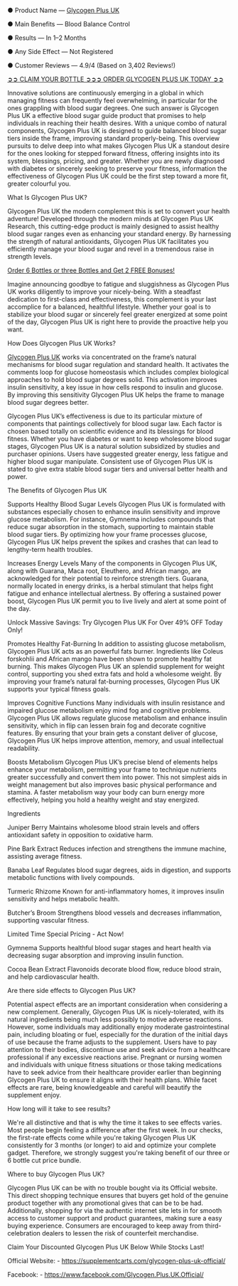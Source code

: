 ● Product Name — [Glycogen Plus UK](https://supplementcarts.com/glycogen-plus-uk-official/)

● Main Benefits — Blood Balance Control

● Results — In 1–2 Months

● Any Side Effect — Not Registered

● Customer Reviews — 4.9/4 (Based on 3,402 Reviews!)‍

[‍➲➲ CLAIM YOUR BOTTLE ➲➲➲ ORDER GLYCOGEN PLUS UK TODAY ➲➲](https://supplementcarts.com/glycogen-plus-uk-official/)

Innovative solutions are continuously emerging in a global in which managing fitness can frequently feel overwhelming, in particular for the ones grappling with blood sugar degrees. One such answer is Glycogen Plus UK  a effective blood sugar guide product that promises to help individuals in reaching their health desires. With a unique combo of natural components, Glycogen Plus UK is designed to guide balanced blood sugar tiers inside the frame, improving standard properly-being. This overview pursuits to delve deep into what makes Glycogen Plus UK a standout desire for the ones looking for stepped forward fitness, offering insights into its system, blessings, pricing, and greater. Whether you are newly diagnosed with diabetes or sincerely seeking to preserve your fitness, information the effectiveness of Glycogen Plus UK could be the first step toward a more fit, greater colourful you.

What Is Glycogen Plus UK?

Glycogen Plus UK the modern complement this is set to convert your health adventure!
Developed through the modern minds at Glycogen Plus UK Research, this cutting-edge product is mainly designed to assist healthy blood sugar ranges even as enhancing your standard energy. By harnessing the strength of natural antioxidants, Glycogen Plus UK facilitates you efficiently manage your blood sugar and revel in a tremendous raise in strength levels.

[Order 6 Bottles or three Bottles and Get 2 FREE Bonuses!](https://supplementcarts.com/glycogen-plus-uk-official/)

Imagine announcing goodbye to fatigue and sluggishness as Glycogen Plus UK works diligently to improve your nicely-being. With a steadfast dedication to first-class and effectiveness, this complement is your last accomplice for a balanced, healthful lifestyle. Whether your goal is to stabilize your blood sugar or sincerely feel greater energized at some point of the day, Glycogen Plus UK is right here to provide the proactive help you want.

How Does Glycogen Plus UK Works?

[Glycogen Plus UK](https://www.facebook.com/Glycogen.Plus.UK.Official/
) works via concentrated on the frame’s natural mechanisms for blood sugar regulation and standard health. It activates the comments loop for glucose homeostasis which includes complex biological approaches to hold blood sugar degrees solid. This activation improves insulin sensitivity, a key issue in how cells respond to insulin and glucose. By improving this sensitivity Glycogen Plus UK helps the frame to manage blood sugar degrees better.

Glycogen Plus UK’s effectiveness is due to its particular mixture of components that paintings collectively for blood sugar law. Each factor is chosen based totally on scientific evidence and its blessings for blood fitness. Whether you have diabetes or want to keep wholesome blood sugar stages, Glycogen Plus UK is a natural solution subsidized by studies and purchaser opinions. Users have suggested greater energy, less fatigue and higher blood sugar manipulate. Consistent use of Glycogen Plus UK is stated to give extra stable blood sugar tiers and universal better health and power.

The Benefits of Glycogen Plus UK

Supports Healthy Blood Sugar Levels
Glycogen Plus UK is formulated with substances especially chosen to enhance insulin sensitivity and improve glucose metabolism. For instance, Gymnema includes compounds that reduce sugar absorption in the stomach, supporting to maintain stable blood sugar tiers. By optimizing how your frame processes glucose, Glycogen Plus UK helps prevent the spikes and crashes that can lead to lengthy-term health troubles.

Increases Energy Levels
Many of the components in Glycogen Plus UK, along with Guarana, Maca root, Eleuthero, and African mango, are acknowledged for their potential to reinforce strength tiers. Guarana, normally located in energy drinks, is a herbal stimulant that helps fight fatigue and enhance intellectual alertness. By offering a sustained power boost, Glycogen Plus UK permit you to live lively and alert at some point of the day.

Unlock Massive Savings: Try Glycogen Plus UK For Over 49% OFF Today Only!

Promotes Healthy Fat-Burning
In addition to assisting glucose metabolism, Glycogen Plus UK acts as an powerful fats burner. Ingredients like Coleus forskohlii and African mango have been shown to promote healthy fat burning. This makes Glycogen Plus UK an splendid supplement for weight control, supporting you shed extra fats and hold a wholesome weight. By improving your frame’s natural fat-burning processes, Glycogen Plus UK supports your typical fitness goals.

Improves Cognitive Functions
Many individuals with insulin resistance and impaired glucose metabolism enjoy mind fog and cognitive problems. Glycogen Plus UK allows regulate glucose metabolism and enhance insulin sensitivity, which in flip can lessen brain fog and decorate cognitive features. By ensuring that your brain gets a constant deliver of glucose, Glycogen Plus UK helps improve attention, memory, and usual intellectual readability.

Boosts Metabolism
Glycogen Plus UK’s precise blend of elements helps enhance your metabolism, permitting your frame to technique nutrients greater successfully and convert them into power. This not simplest aids in weight management but also improves basic physical performance and stamina. A faster metabolism way your body can burn energy more effectively, helping you hold a healthy weight and stay energized.

Ingredients

Juniper Berry
Maintains wholesome blood strain levels and offers antioxidant safety in opposition to oxidative harm.

Pine Bark Extract
Reduces infection and strengthens the immune machine, assisting average fitness.

Banaba Leaf
Regulates blood sugar degrees, aids in digestion, and supports metabolic functions with lively compounds.

Turmeric Rhizome
Known for anti-inflammatory homes, it improves insulin sensitivity and helps metabolic health.

Butcher’s Broom
Strengthens blood vessels and decreases inflammation, supporting vascular fitness.

Limited Time Special Pricing - Act Now!

Gymnema
Supports healthful blood sugar stages and heart health via decreasing sugar absorption and improving insulin function.

Cocoa Bean Extract
Flavonoids decorate blood flow, reduce blood strain, and help cardiovascular health.

Are there side effects to Glycogen Plus UK?

Potential aspect effects are an important consideration when considering a new complement. Generally, Glycogen Plus UK is nicely-tolerated, with its natural ingredients being much less possibly to motive adverse reactions. However, some individuals may additionally enjoy moderate gastrointestinal pain, including bloating or fuel, especially for the duration of the initial days of use because the frame adjusts to the supplement. Users have to pay attention to their bodies, discontinue use and seek advice from a healthcare professional if any excessive reactions arise. Pregnant or nursing women and individuals with unique fitness situations or those taking medications have to seek advice from their healthcare provider earlier than beginning Glycogen Plus UK to ensure it aligns with their health plans. While facet effects are rare, being knowledgeable and careful will beautify the supplement enjoy.

How long will it take to see results?

We're all distinctive and that is why the time it takes to see effects varies. Most people begin feeling a difference after the first week. In our checks, the first-rate effects come while you're taking Glycogen Plus UK consistently for 3 months (or longer) to aid and optimize your complete gadget. Therefore, we strongly suggest you're taking benefit of our three or 6 bottle cut price bundle.

Where to buy Glycogen Plus UK?

Glycogen Plus UK can be with no trouble bought via its Official website. This direct shopping technique ensures that buyers get hold of the genuine product together with any promotional gives that can be to be had. Additionally, shopping for via the authentic internet site lets in for smooth access to customer support and product guarantees, making sure a easy buying experience. Consumers are encouraged to keep away from third-celebration dealers to lessen the risk of counterfeit merchandise.

Claim Your Discounted Glycogen Plus UK Below While Stocks Last!

Official Website: - https://supplementcarts.com/glycogen-plus-uk-official/

Facebook: - https://www.facebook.com/Glycogen.Plus.UK.Official/
